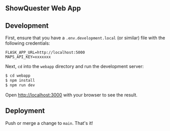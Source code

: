 ## ShowQuester Web App

## Development

First, ensure that you have a `.env.development.local` (or similar) file with the following credentials:

```
FLASK_APP_URL=http://localhost:5000
MAPS_API_KEY=xxxxxxx
```

Next, `cd` into the `webapp` directory and run the development server:

```bash
$ cd webapp
$ npm install
$ npm run dev
```

Open [http://localhost:3000](http://localhost:3000) with your browser to see the result.

## Deployment

Push or merge a change to `main`. That's it!
